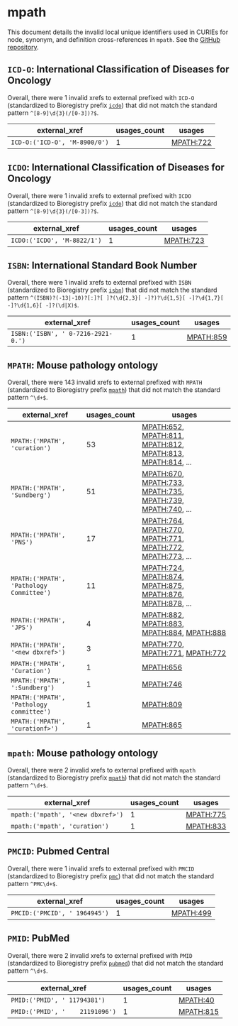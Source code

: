 # mpath

This document details the invalid local unique identifiers used in CURIEs
for node, synonym, and definition cross-references in `mpath`. See the [GitHub repository](https://github.com/PaulNSchofield/mpath).


## `ICD-O`: International Classification of Diseases for Oncology

Overall, there were 1 invalid
xrefs to external prefixed with `ICD-O` (standardized to Bioregistry
prefix [`icdo`](https://bioregistry.io/icdo)) that
did not match the standard pattern `^[8-9]\d{3}(/[0-3])?$`.

| external_xref                 |   usages_count | usages                                                |
|-------------------------------|----------------|-------------------------------------------------------|
| `ICD-O:('ICD-O', 'M-8900/0')` |              1 | [MPATH:722](http://purl.obolibrary.org/obo/MPATH_722) |

## `ICDO`: International Classification of Diseases for Oncology

Overall, there were 1 invalid
xrefs to external prefixed with `ICDO` (standardized to Bioregistry
prefix [`icdo`](https://bioregistry.io/icdo)) that
did not match the standard pattern `^[8-9]\d{3}(/[0-3])?$`.

| external_xref               |   usages_count | usages                                                |
|-----------------------------|----------------|-------------------------------------------------------|
| `ICDO:('ICDO', 'M-8822/1')` |              1 | [MPATH:723](http://purl.obolibrary.org/obo/MPATH_723) |

## `ISBN`: International Standard Book Number

Overall, there were 1 invalid
xrefs to external prefixed with `ISBN` (standardized to Bioregistry
prefix [`isbn`](https://bioregistry.io/isbn)) that
did not match the standard pattern `^(ISBN)?(-13|-10)?[:]?[ ]?(\d{2,3}[ -]?)?\d{1,5}[ -]?\d{1,7}[ -]?\d{1,6}[ -]?(\d|X)$`.

| external_xref                      |   usages_count | usages                                                |
|------------------------------------|----------------|-------------------------------------------------------|
| `ISBN:('ISBN', ' 0-7216-2921-0.')` |              1 | [MPATH:859](http://purl.obolibrary.org/obo/MPATH_859) |

## `MPATH`: Mouse pathology ontology

Overall, there were 143 invalid
xrefs to external prefixed with `MPATH` (standardized to Bioregistry
prefix [`mpath`](https://bioregistry.io/mpath)) that
did not match the standard pattern `^\d+$`.

| external_xref                            |   usages_count | usages                                                                                                                                                                                                                                                                                 |
|------------------------------------------|----------------|----------------------------------------------------------------------------------------------------------------------------------------------------------------------------------------------------------------------------------------------------------------------------------------|
| `MPATH:('MPATH', 'curation')`            |             53 | [MPATH:652](http://purl.obolibrary.org/obo/MPATH_652), [MPATH:811](http://purl.obolibrary.org/obo/MPATH_811), [MPATH:812](http://purl.obolibrary.org/obo/MPATH_812), [MPATH:813](http://purl.obolibrary.org/obo/MPATH_813), [MPATH:814](http://purl.obolibrary.org/obo/MPATH_814), ... |
| `MPATH:('MPATH', 'Sundberg')`            |             51 | [MPATH:670](http://purl.obolibrary.org/obo/MPATH_670), [MPATH:733](http://purl.obolibrary.org/obo/MPATH_733), [MPATH:735](http://purl.obolibrary.org/obo/MPATH_735), [MPATH:739](http://purl.obolibrary.org/obo/MPATH_739), [MPATH:740](http://purl.obolibrary.org/obo/MPATH_740), ... |
| `MPATH:('MPATH', 'PNS')`                 |             17 | [MPATH:764](http://purl.obolibrary.org/obo/MPATH_764), [MPATH:770](http://purl.obolibrary.org/obo/MPATH_770), [MPATH:771](http://purl.obolibrary.org/obo/MPATH_771), [MPATH:772](http://purl.obolibrary.org/obo/MPATH_772), [MPATH:773](http://purl.obolibrary.org/obo/MPATH_773), ... |
| `MPATH:('MPATH', 'Pathology Committee')` |             11 | [MPATH:724](http://purl.obolibrary.org/obo/MPATH_724), [MPATH:874](http://purl.obolibrary.org/obo/MPATH_874), [MPATH:875](http://purl.obolibrary.org/obo/MPATH_875), [MPATH:876](http://purl.obolibrary.org/obo/MPATH_876), [MPATH:878](http://purl.obolibrary.org/obo/MPATH_878), ... |
| `MPATH:('MPATH', 'JPS')`                 |              4 | [MPATH:882](http://purl.obolibrary.org/obo/MPATH_882), [MPATH:883](http://purl.obolibrary.org/obo/MPATH_883), [MPATH:884](http://purl.obolibrary.org/obo/MPATH_884), [MPATH:888](http://purl.obolibrary.org/obo/MPATH_888)                                                             |
| `MPATH:('MPATH', '<new dbxref>')`        |              3 | [MPATH:770](http://purl.obolibrary.org/obo/MPATH_770), [MPATH:771](http://purl.obolibrary.org/obo/MPATH_771), [MPATH:772](http://purl.obolibrary.org/obo/MPATH_772)                                                                                                                    |
| `MPATH:('MPATH', 'Curation')`            |              1 | [MPATH:656](http://purl.obolibrary.org/obo/MPATH_656)                                                                                                                                                                                                                                  |
| `MPATH:('MPATH', ':Sundberg')`           |              1 | [MPATH:746](http://purl.obolibrary.org/obo/MPATH_746)                                                                                                                                                                                                                                  |
| `MPATH:('MPATH', 'Pathology committee')` |              1 | [MPATH:809](http://purl.obolibrary.org/obo/MPATH_809)                                                                                                                                                                                                                                  |
| `MPATH:('MPATH', 'curationf>')`          |              1 | [MPATH:865](http://purl.obolibrary.org/obo/MPATH_865)                                                                                                                                                                                                                                  |

## `mpath`: Mouse pathology ontology

Overall, there were 2 invalid
xrefs to external prefixed with `mpath` (standardized to Bioregistry
prefix [`mpath`](https://bioregistry.io/mpath)) that
did not match the standard pattern `^\d+$`.

| external_xref                     |   usages_count | usages                                                |
|-----------------------------------|----------------|-------------------------------------------------------|
| `mpath:('mpath', '<new dbxref>')` |              1 | [MPATH:775](http://purl.obolibrary.org/obo/MPATH_775) |
| `mpath:('mpath', 'curation')`     |              1 | [MPATH:833](http://purl.obolibrary.org/obo/MPATH_833) |

## `PMCID`: Pubmed Central

Overall, there were 1 invalid
xrefs to external prefixed with `PMCID` (standardized to Bioregistry
prefix [`pmc`](https://bioregistry.io/pmc)) that
did not match the standard pattern `^PMC\d+$`.

| external_xref                 |   usages_count | usages                                                |
|-------------------------------|----------------|-------------------------------------------------------|
| `PMCID:('PMCID', ' 1964945')` |              1 | [MPATH:499](http://purl.obolibrary.org/obo/MPATH_499) |

## `PMID`: PubMed

Overall, there were 2 invalid
xrefs to external prefixed with `PMID` (standardized to Bioregistry
prefix [`pubmed`](https://bioregistry.io/pubmed)) that
did not match the standard pattern `^\d+$`.

| external_xref                   |   usages_count | usages                                                |
|---------------------------------|----------------|-------------------------------------------------------|
| `PMID:('PMID', ' 11794381')`    |              1 | [MPATH:40](http://purl.obolibrary.org/obo/MPATH_40)   |
| `PMID:('PMID', '    21191096')` |              1 | [MPATH:815](http://purl.obolibrary.org/obo/MPATH_815) |

